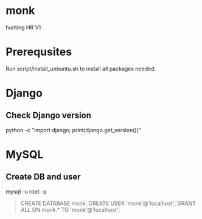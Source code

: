# monk
hunting HR V1

# Prerequsites
Run script/install_unbuntu.sh to install all packages needed.

# Django
## Check Django version
python -c "import django; print(django.get_version())"

# MySQL
## Create DB and user
mysql -u root -p
> CREATE DATABASE monk;
> CREATE USER 'monk'@'localhost';
> GRANT ALL ON monk.* TO 'monk'@'localhost';

